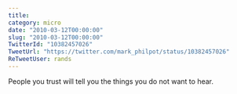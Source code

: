 ```yaml
---
title: 
category: micro
date: "2010-03-12T00:00:00"
slug: "2010-03-12T00:00:00"
TwitterId: "10382457026"
TweetUrl: "https://twitter.com/mark_philpot/status/10382457026"
ReTweetUser: rands
---
```


<i class="fa fa-retweet" aria-hidden="true"></i> People you trust will tell you
the things you do not want to hear.

